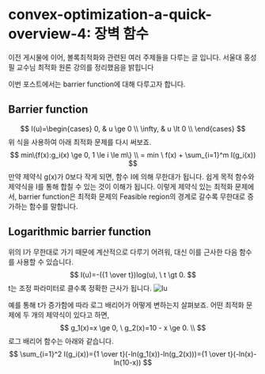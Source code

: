 # convex-optimization-a-quick-overview-4: 장벽 함수
이전 게시물에 이어, 볼록최적화와 관련된 여러 주제들을 다루는 글 입니다. 서울대 홍성필 교수님 최적화 원론 강의를 정리했음을 밝힙니다

이번 포스트에서는 barrier function에 대해 다루고자 합니다.
## Barrier function
$$
I(u)=\begin{cases}
0, & u \ge 0 \\
\infty, & u \lt 0 \\
\end{cases}
$$
위 식을 사용하여 아래 최적화 문제를 다시 써보죠.
$$
min\{f(x):g_i(x) \ge 0, 1 \le i \le m\} \\
= min \ f(x) + \sum_{i=1}^m I(g_i(x))
$$
만약 제약식 g(x)가 0보다 작게 되면, 함수 I에 의해 무한대가 됩니다. 쉽게 목적 함수와 제약식을 I를 통해 합칠 수 있는 것이 이해가 됩니다.
이렇게 제약식 있는 최적화 문제에서, barrier function은 최적화 문제의 Feasible region의 경계로 갈수록 무한대로 증가하는 함수를 말합니다.

## Logarithmic barrier function
위의 I가 무한대로 가기 때문에 계산적으로 다루기 어려워, 대신 이를 근사한 다음 함수를 사용할 수 있습니다.
$$
I(u)=-({1 \over t})log(u), \ t \gt 0.
$$
t는 조정 파라미터로 클수록 정확한 근사가 됩니다.
![Iu](https://user-images.githubusercontent.com/11609881/111646763-45cb3b80-8845-11eb-8a03-35fb0b8e97c7.gif)

예를 통해 t가 증가함에 따라 로그 배리어가 어떻게 변하는지 살펴보죠. 어떤 최적화 문제에 두 개의 제약식이 있다고 하면,
$$
g_1(x)=x \ge 0, \ g_2(x)=10 - x \ge 0. \\
$$
로그 배리어 함수는 아래와 같습니다.
$$
\sum_{i=1}^2 I(g_i(x))={1 \over t}(-ln(g_1(x))-ln(g_2(x)))={1 \over t}(-ln(x)-ln(10-x))
$$


<!--stackedit_data:
eyJoaXN0b3J5IjpbMjAxNTYwNzcwMCwtMjI1OTcyODM0LC0xMD
YyMzg1MjExLDY0NDgyMjM1OSwyODY1NzU3NjldfQ==
-->
